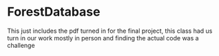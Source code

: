 # ForestDatabase
This just includes the pdf turned in for the final project, this class had us turn in our work mostly in person and finding the actual code was a challenge
